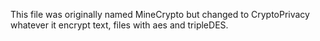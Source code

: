 This file was originally named MineCrypto but changed to CryptoPrivacy whatever it encrypt text, files with aes and tripleDES.
